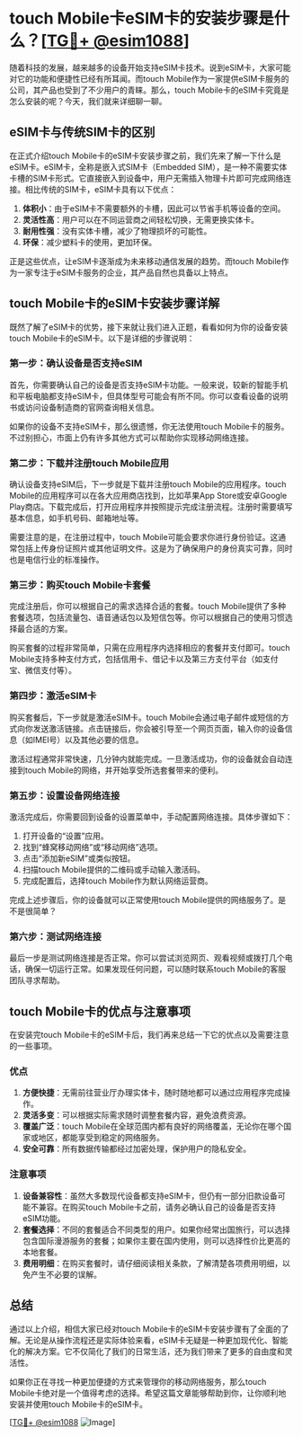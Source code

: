 # touch Mobile卡eSIM卡的安装步骤是什么？[[TG💪+ @esim1088](https://t.me/s/esim1088)]

随着科技的发展，越来越多的设备开始支持eSIM卡技术。说到eSIM卡，大家可能对它的功能和便捷性已经有所耳闻。而touch Mobile作为一家提供eSIM卡服务的公司，其产品也受到了不少用户的青睐。那么，touch Mobile卡的eSIM卡究竟是怎么安装的呢？今天，我们就来详细聊一聊。

## eSIM卡与传统SIM卡的区别

在正式介绍touch Mobile卡的eSIM卡安装步骤之前，我们先来了解一下什么是eSIM卡。eSIM卡，全称是嵌入式SIM卡（Embedded SIM），是一种不需要实体卡槽的SIM卡形式。它直接嵌入到设备中，用户无需插入物理卡片即可完成网络连接。相比传统的SIM卡，eSIM卡具有以下优点：

1. **体积小**：由于eSIM卡不需要额外的卡槽，因此可以节省手机等设备的空间。
2. **灵活性高**：用户可以在不同运营商之间轻松切换，无需更换实体卡。
3. **耐用性强**：没有实体卡槽，减少了物理损坏的可能性。
4. **环保**：减少塑料卡的使用，更加环保。

正是这些优点，让eSIM卡逐渐成为未来移动通信发展的趋势。而touch Mobile作为一家专注于eSIM卡服务的企业，其产品自然也具备以上特点。

## touch Mobile卡的eSIM卡安装步骤详解

既然了解了eSIM卡的优势，接下来就让我们进入正题，看看如何为你的设备安装touch Mobile卡的eSIM卡。以下是详细的步骤说明：

### 第一步：确认设备是否支持eSIM

首先，你需要确认自己的设备是否支持eSIM卡功能。一般来说，较新的智能手机和平板电脑都支持eSIM卡，但具体型号可能会有所不同。你可以查看设备的说明书或访问设备制造商的官网查询相关信息。

如果你的设备不支持eSIM卡，那么很遗憾，你无法使用touch Mobile卡的服务。不过别担心，市面上仍有许多其他方式可以帮助你实现移动网络连接。

### 第二步：下载并注册touch Mobile应用

确认设备支持eSIM后，下一步就是下载并注册touch Mobile的应用程序。touch Mobile的应用程序可以在各大应用商店找到，比如苹果App Store或安卓Google Play商店。下载完成后，打开应用程序并按照提示完成注册流程。注册时需要填写基本信息，如手机号码、邮箱地址等。

需要注意的是，在注册过程中，touch Mobile可能会要求你进行身份验证。这通常包括上传身份证照片或其他证明文件。这是为了确保用户的身份真实可靠，同时也是电信行业的标准操作。

### 第三步：购买touch Mobile卡套餐

完成注册后，你可以根据自己的需求选择合适的套餐。touch Mobile提供了多种套餐选项，包括流量包、语音通话包以及短信包等。你可以根据自己的使用习惯选择最合适的方案。

购买套餐的过程非常简单，只需在应用程序内选择相应的套餐并支付即可。touch Mobile支持多种支付方式，包括信用卡、借记卡以及第三方支付平台（如支付宝、微信支付等）。

### 第四步：激活eSIM卡

购买套餐后，下一步就是激活eSIM卡。touch Mobile会通过电子邮件或短信的方式向你发送激活链接。点击链接后，你会被引导至一个网页页面，输入你的设备信息（如IMEI号）以及其他必要的信息。

激活过程通常非常快速，几分钟内就能完成。一旦激活成功，你的设备就会自动连接到touch Mobile的网络，并开始享受所选套餐带来的便利。

### 第五步：设置设备网络连接

激活完成后，你需要回到设备的设置菜单中，手动配置网络连接。具体步骤如下：

1. 打开设备的“设置”应用。
2. 找到“蜂窝移动网络”或“移动网络”选项。
3. 点击“添加新eSIM”或类似按钮。
4. 扫描touch Mobile提供的二维码或手动输入激活码。
5. 完成配置后，选择touch Mobile作为默认网络运营商。

完成上述步骤后，你的设备就可以正常使用touch Mobile提供的网络服务了。是不是很简单？

### 第六步：测试网络连接

最后一步是测试网络连接是否正常。你可以尝试浏览网页、观看视频或拨打几个电话，确保一切运行正常。如果发现任何问题，可以随时联系touch Mobile的客服团队寻求帮助。

## touch Mobile卡的优点与注意事项

在安装完touch Mobile卡的eSIM卡后，我们再来总结一下它的优点以及需要注意的一些事项。

### 优点

1. **方便快捷**：无需前往营业厅办理实体卡，随时随地都可以通过应用程序完成操作。
2. **灵活多变**：可以根据实际需求随时调整套餐内容，避免浪费资源。
3. **覆盖广泛**：touch Mobile在全球范围内都有良好的网络覆盖，无论你在哪个国家或地区，都能享受到稳定的网络服务。
4. **安全可靠**：所有数据传输都经过加密处理，保护用户的隐私安全。

### 注意事项

1. **设备兼容性**：虽然大多数现代设备都支持eSIM卡，但仍有一部分旧款设备可能不兼容。在购买touch Mobile卡之前，请务必确认自己的设备是否支持eSIM功能。
2. **套餐选择**：不同的套餐适合不同类型的用户。如果你经常出国旅行，可以选择包含国际漫游服务的套餐；如果你主要在国内使用，则可以选择性价比更高的本地套餐。
3. **费用明细**：在购买套餐时，请仔细阅读相关条款，了解清楚各项费用明细，以免产生不必要的误解。

## 总结

通过以上介绍，相信大家已经对touch Mobile卡的eSIM卡安装步骤有了全面的了解。无论是从操作流程还是实际体验来看，eSIM卡无疑是一种更加现代化、智能化的解决方案。它不仅简化了我们的日常生活，还为我们带来了更多的自由度和灵活性。

如果你正在寻找一种更加便捷的方式来管理你的移动网络服务，那么touch Mobile卡绝对是一个值得考虑的选择。希望这篇文章能够帮助到你，让你顺利地安装并使用touch Mobile卡的eSIM卡。

[[TG💪+ @esim1088](https://t.me/s/esim1088) ![Image](https://i.postimg.cc/4NQfJmqS/Snipaste-2025-05-13-00-14-12.png)]